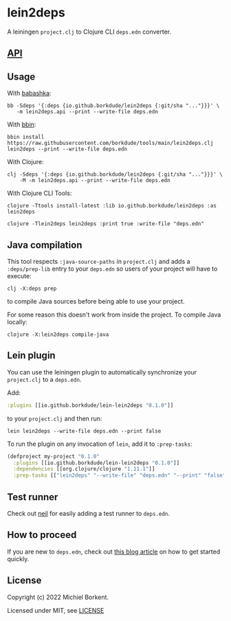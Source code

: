 # lein2deps

A leiningen `project.clj` to Clojure CLI `deps.edn` converter.

## [API](API.md)

## Usage

With [babashka](https://babashka.org/):

``` shell
bb -Sdeps '{:deps {io.github.borkdude/lein2deps {:git/sha "..."}}}' \
   -m lein2deps.api --print --write-file deps.edn
```

With [bbin](https://github.com/babashka/bbin):

``` shell
bbin install https://raw.githubusercontent.com/borkdude/tools/main/lein2deps.clj
lein2deps --print --write-file deps.edn
```

With Clojure:

``` shell
clj -Sdeps '{:deps {io.github.borkdude/lein2deps {:git/sha "..."}}}' \
    -M -m lein2deps.api --print --write-file deps.edn
```

With Clojure CLI Tools:

``` shell
clojure -Ttools install-latest :lib io.github.borkdude/lein2deps :as lein2deps

clojure -Tlein2deps lein2deps :print true :write-file "deps.edn"
```

## Java compilation

This tool respects `:java-source-paths` in `project.clj` and adds a `:deps/prep-lib`
entry to your `deps.edn` so users of your project will have to execute:

```
clj -X:deps prep
```

to compile Java sources before being able to use your project.

For some reason this doesn't work from inside the project. To compile Java locally:

``` shell
clojure -X:lein2deps compile-java
```

## Lein plugin

You can use the leiningen plugin to automatically synchronize your `project.clj` to a `deps.edn`.

Add:

``` clojure
:plugins [[io.github.borkdude/lein-lein2deps "0.1.0"]]
```

to your `project.clj` and then run:

``` shell
lein lein2deps --write-file deps.edn --print false
```

To run the plugin on any invocation of `lein`, add it to `:prep-tasks`:

``` clojure
(defproject my-project "0.1.0"
  :plugins [[io.github.borkdude/lein-lein2deps "0.1.0"]]
  :dependencies [[org.clojure/clojure "1.11.1"]]
  :prep-tasks [["lein2deps" "--write-file" "deps.edn" "--print" "false"]])
```

## Test runner

Check out [neil](https://github.com/babashka/neil#add-test) for easily adding a test runner to `deps.edn`.

## How to proceed

If you are new to `deps.edn`, check out [this blog article](https://blog.michielborkent.nl/new-clojure-project-quickstart.html) on how to get started quickly.

## License

Copyright (c) 2022 Michiel Borkent.

Licensed under MIT, see [LICENSE](LICENSE)
